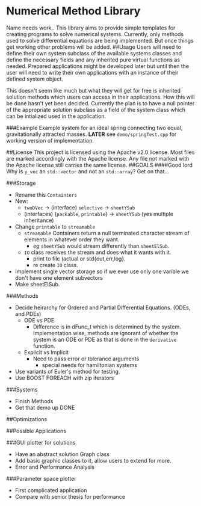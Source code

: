 Numerical Method Library 
============
Name needs work.. This library aims to provide simple templates for creating programs to solve numerical systems.  Currently, only methods used to solve differential equations are being implemented.  But once things get working other problems will be added.
##Usage
Users will need to define their own system subclass of the available systems classes and define the necessary fields and any inherited pure virtual functions as needed.  Prepared applications might be developed later but until then the user will need to write their own applications with an instance of their defined system object.

This doesn't seem like much but what they will get for free is inherited solution methods which users can access in their applications.  How this will be done hasn't yet been decided.  Currently the plan is to have a null pointer of the appropriate solution subclass as a field of the system class which can be intialized used in the application. 

###Example
Example system for an ideal spring connecting two equal, gravitationally attracted masses.
__LATER__ see `demo/springTest.cpp` for working version of implementation.
<!--```CPP
    class springTest_system	:public ode, hamiltonian
    {
    	public:
    		void derivative( y_vec& y, y_vec& y_dot );		//inherited by ODE needed for the solution
    		const unsigned int varCount = 1;
    		double l = 1;	// natural length (delta X)
    		double k = 0.1; // spring stiffness
    		double m = 1;	// mass of the object
    };
```
In main or application
```CPP
springSystem mySystem;
mySystem.k = 0.2						// change parameters or constants
mySystem.solution = new classicRK();	// choose classical Runge Kutta method
										// could do Euler etc.
mySystem.solution.solve( tFinal, dt );	// ( unsinged int, double )
//mySystem.solution.result				// access the solution, do what you want with it
```
-->
##License
This project is licensed using the Apache v2.0 license.  Most files are marked accordingly with the Apache license.  Any file not marked with the Apache license still carries the same license.
##GOALS
####Good lord
Why is `y_vec` an `std::vector` and not an `std::array`?  Get on that...

###Storage
- Rename this `Containters`
- New:
  * `twoDVec` -> (interface) `selective` -> `sheetYSub`
  * (interfaces) {`packable`, `printable`} -> `sheetYSub` (yes multiple inheritance)
- Change `printable` to `streamable`
  * `streamable` Containers return a null terminated character stream of elements in whatever order they want.
    + _eg_ `sheetYSub` would stream differently than `sheetElSub`.
  * `IO` class receives the stream and does what it wants with it.
    + print to file (actual or std{out,err,log}.
    + re create `IO` class.
- Implement single vector storage so if we ever use only one varible we don't have one element subvectors
- Make sheetElSub.

###Methods 
- Decide heirarchy for Ordered and Partial Differential Equations. (ODEs, and PDEs)
  * ODE vs PDE 
    + Difference is in dFunc_t which is determined by the system. Implementation wise, methods are ignorant of whether the system is an ODE or PDE as that is done in the `derivative` function.
  * Explicit vs Implicit
    + Need to pass error or tolerance arguments
      - special needs for hamiltonian systems
- Use variants of Euler's method for testing.
- Use BOOST FOREACH with zip iterators

###Systems
- Finish Methods
- Get that demo up DONE

##Optimizations

##Possible Applications

###GUI plotter for solutions
- Have an abstract solution Graph class
- Add basic graphic classes to it, allow users to extend for more.
- Error and Performance Analysis

###Parameter space plotter
- First complicated application
- Compare with senior thesis for performance

